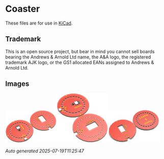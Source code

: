 # Coaster

These files are for use in [KiCad](https://www.kicad.org).

## Trademark

This is an open source project, but bear in mind you cannot sell boards bearing the Andrews & Arnold Ltd name, the A&A logo, the registered trademark AJK logo, or the GS1 allocated EANs assigned to Andrews & Arnold Ltd.

## Images

<img src='Coaster.png' width=32%><img src='Coaster-90.png' width=32%><img src='Coaster-bottom.png' width=32%>

*Auto generated 2025-07-19T11:25:47*
